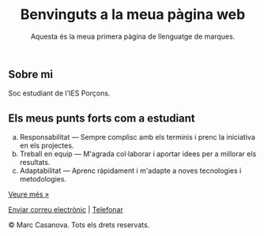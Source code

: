 <!DOCTYPE HTML>
<html lang="ca">
<head>
  <meta charset="UTF-8">
  <meta name="viewport" content="width=device-width, initial-scale=1.0">
  <title>La meua Pàgina Web</title>
</head>
<body>
  <header>
    <h1>Benvinguts a la meua pàgina web</h1>
    <p>Aquesta és la meua primera pàgina de llenguatge de marques.</p>
  </header>

  <main>
    <h2>Sobre mi</h2>
    <p>Soc estudiant de l'IES Porçons.</p>
  </main>

  <section>
    <h2>Els meus punts forts com a estudiant</h2>
    <ol type="a">
      <li>Responsabilitat — Sempre complisc amb els terminis i prenc la iniciativa en els projectes.</li>
      <li>Treball en equip — M'agrada col·laborar i aportar idees per a millorar els resultats.</li>
      <li>Adaptabilitat — Aprenc ràpidament i m'adapte a noves tecnologies i metodologies.</li>
    </ol>
    <p><a href="https://www.exemple.com" target="_blank" rel="noopener noreferrer">Veure més »</a></p>
  </section>

  <footer>
    <p>
      <a href="mailto:info@elteunom.com">Enviar correu electrònic</a> |
      <a href="tel:+1234567890">Telefonar</a>
    </p>
    <p>&#169; Marc Casanova. Tots els drets reservats.</p>
  </footer>
</body>
</html>
